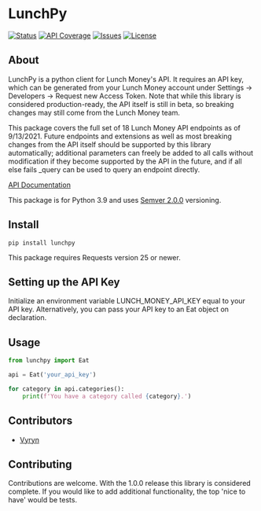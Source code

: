 LunchPy
===========
[![Status](https://img.shields.io/badge/-stable-brightgreen)](https://img.shields.io/badge/-stable-brightgreen)
[![API Coverage](https://img.shields.io/badge/endpoints_covered-18/18-g)](https://img.shields.io/badge/endpoints_covered-18/18-g)
[![Issues](https://img.shields.io/github/issues/Vyryn/lunchpy)](https://img.shields.io/github/issues/Vyryn/lunchpy)
[![License](https://img.shields.io/github/license/vyryn/lunchpy)](https://img.shields.io/github/license/vyryn/lunchpy)
## About

LunchPy is a python client for Lunch Money's API. It requires an API key, which can be generated from your 
Lunch Money account under Settings -> Developers -> Request new Access Token. Note that while this library is 
considered production-ready, the API itself is still in beta, so breaking changes may still come from the Lunch 
Money team.

This package covers the full set of 18 Lunch Money API endpoints as of 9/13/2021. Future endpoints and extensions 
as well as most breaking changes from the API itself should be supported by this library automatically; additional 
parameters can freely be added to all calls without modification if they become supported by the API in the future, 
and if all else fails _query can be used to query an endpoint directly.

[API Documentation](https://lunchmoney.dev/#getting-started)

This package is for Python 3.9 and uses [Semver 2.0.0](https://semver.org/spec/v2.0.0.html) versioning.

## Install

	pip install lunchpy

This package requires Requests version 25 or newer.

## Setting up the API Key

Initialize an environment variable LUNCH_MONEY_API_KEY equal to your API key. Alternatively, you can pass your API 
key to an Eat object on declaration. 

## Usage
```python
from lunchpy import Eat

api = Eat('your_api_key')

for category in api.categories():
    print(f'You have a category called {category}.')
```

## Contributors

* [Vyryn](https://github.com/vyryn)

## Contributing

Contributions are welcome. With the 1.0.0 release this library is considered complete. If you would like to add 
additional functionality, the top 'nice to have' would be tests.
